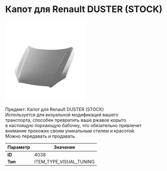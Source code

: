# Капот для Renault DUSTER (STOCK)

![Item Image](../img/4038.webp?raw=true)

Предмет: Капот для Renault DUSTER (STOCK)<br>Используется для визуальной модификаций вашего<br>транспорта, способен превратить ваше ржавое корыто<br>в настоящую порхающую бабочку, что обязательно привлечет<br>внимание прохожих своим уникальным стилем и красотой.<br>Можно передавать и продавать.


| Параметр | Значение |
|----------|----------|
| **ID** | 4038 |
| **Тип** | ITEM_TYPE_VISUAL_TUNING |

